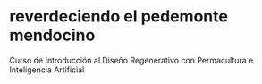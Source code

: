 # reverdeciendo el pedemonte mendocino
Curso de Introducción al Diseño Regenerativo con Permacultura e Inteligencia Artificial
